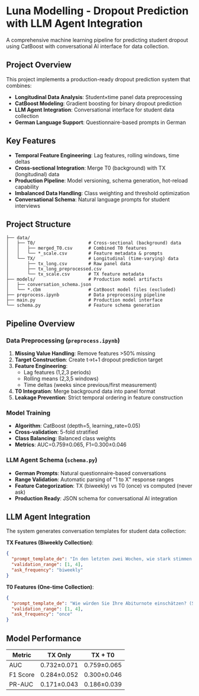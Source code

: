 # Luna Modelling - Dropout Prediction with LLM Agent Integration

A comprehensive machine learning pipeline for predicting student dropout using CatBoost with conversational AI interface for data collection.

##  Project Overview

This project implements a production-ready dropout prediction system that combines:
- **Longitudinal Data Analysis**: Student×time panel data preprocessing
- **CatBoost Modeling**: Gradient boosting for binary dropout prediction 
- **LLM Agent Integration**: Conversational interface for student data collection
- **German Language Support**: Questionnaire-based prompts in German

##  Key Features

- **Temporal Feature Engineering**: Lag features, rolling windows, time deltas
- **Cross-sectional Integration**: Merge T0 (background) with TX (longitudinal) data
- **Production Pipeline**: Model versioning, schema generation, hot-reload capability
- **Imbalanced Data Handling**: Class weighting and threshold optimization
- **Conversational Schema**: Natural language prompts for student interviews

##  Project Structure

```
├── data/
│   ├── T0/                    # Cross-sectional (background) data
│   │   ├── merged_T0.csv      # Combined T0 features
│   │   └── *_scale.csv        # Feature metadata & prompts
│   └── TX/                    # Longitudinal (time-varying) data
│       ├── tx_long.csv        # Raw panel data
│       ├── tx_long_preprocessed.csv
│       └── tx_scale.csv       # TX feature metadata
├── models/                    # Production model artifacts
│   ├── conversation_schema.json
│   └── *.cbm                  # CatBoost model files (excluded)
├── preprocess.ipynb           # Data preprocessing pipeline
├── main.py                    # Production model interface
└── schema.py                  # Feature schema generation
```


##  Pipeline Overview

### Data Preprocessing (`preprocess.ipynb`)
1. **Missing Value Handling**: Remove features >50% missing
2. **Target Construction**: Create t→t+1 dropout prediction target
3. **Feature Engineering**:
   - Lag features (1,2,3 periods)
   - Rolling means (2,3,5 windows) 
   - Time deltas (weeks since previous/first measurement)
4. **T0 Integration**: Merge background data into panel format
5. **Leakage Prevention**: Strict temporal ordering in feature construction

### Model Training
- **Algorithm**: CatBoost (depth=5, learning_rate=0.05)
- **Cross-validation**: 5-fold stratified
- **Class Balancing**: Balanced class weights
- **Metrics**: AUC=0.759±0.065, F1=0.300±0.046

### LLM Agent Schema (`schema.py`)
- **German Prompts**: Natural questionnaire-based conversations
- **Range Validation**: Automatic parsing of "1 to X" response ranges
- **Feature Categorization**: TX (biweekly) vs T0 (once) vs computed (never ask)
- **Production Ready**: JSON schema for conversational AI integration

##  LLM Agent Integration

The system generates conversation templates for student data collection:

**TX Features (Biweekly Collection)**:
```json
{
  "prompt_template_de": "In den letzten zwei Wochen, wie stark stimmen Sie der Aussage zu: 'Ich mochte die Inhalte' (Skala 1–4)?",
  "validation_range": [1, 4],
  "ask_frequency": "biweekly"
}
```

**T0 Features (One-time Collection)**:
```json
{
  "prompt_template_de": "Wie würden Sie Ihre Abiturnote einschätzen? (Skala 1–4)",
  "validation_range": [1, 4], 
  "ask_frequency": "once"
}
```

##  Model Performance

| Metric | TX Only | TX + T0 |
|--------|---------|---------|
| AUC | 0.732±0.071 | 0.759±0.065 |
| F1 Score | 0.284±0.052 | 0.300±0.046 |
| PR-AUC | 0.171±0.043 | 0.186±0.039 |
